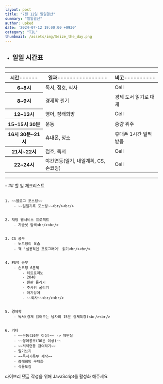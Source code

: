 ```yaml
---
layout: post
title: "7월 12일 일일결산"
summary: "일일결산"
author: upked
date: '2024-07-12 19:00:00 +0930'
category: "TIL"
thumbnail: /assets/img/Seize_the_day.png
---
```


- ## 일일 시간표<br/>

<hr />
<div class="responsive-table">
<table>
      <thead>
        <tr>
          <th scope="col">시간------</th>
          <th scope="col">일과----------------</th>
          <th scope="col">비고----------</th>
        </tr>
      </thead>
      <tbody>
        <tr>
          <th scope="row">6~8시</th>
          <td>독서, 점호, 식사</td>
          <td> Cell </td>
        </tr>
        <tr>
          <th scope="row">8~9시</th>
          <td>경제학 필기</td>
          <td>경제 도서 읽기로 대체</td>
        </tr>
        <tr>
          <th scope="row">12~13시</th>
          <td>영어, 장래희망</td>
          <td> Cell </td>
        </tr>
        <tr>
          <th scope="row">15~15시 30분</th>
          <td>운동</td>
          <td>중량 위주</td>
        </tr>
        <tr>
          <th scope="row">16시 30분~21시</th>
          <td>휴대폰, 청소</td>
          <td>휴대폰 1시간 일찍 받음</td>
        </tr>
        <tr>
          <th scope="row">21시~22시</th>
          <td>점호, 독서</td>
          <td> Cell </td>
        </tr>
        <tr>
          <th scope="row">22~24시</th>
          <td>야간연등(일기, 내일계획, CS, 손코딩)</td>
          <td> Cell </td>
        </tr>
      </tbody>
    </table>
    </div>

<hr />
- ## 할 일 체크리스트<br/><br/>

    1. ~~블로그 포스팅~~
        - ~~일일기록 포스팅~~<br/><br/>


    2. 채팅 웹서비스 프로젝트
        - 기술셋 탐색<br/><br/>


    3. CS 공부
        - 노트정리 복습
        - 책 '실용적인 프로그래머' 읽기<br/><br/>


    4. PS책 공부
        - 손코딩 6문제
            - 테트로미노
            - 2048
            - 원판 돌리기
            - 주사위 굴리기
            - 아기상어
            - ~~퇴사~~<br/><br/>


    5. 경제학
        - 독서(경제 읽어주는 남자의 15분 경제특강)<br/><br/>


    6. 기타
        - ~~운동(30분 이상)~~ -> 체단실
        - ~~영어공부(30분 이상)~~
        - ~~저녁연등 참여하기~~
        - 일기쓰기
        - ~~독서기록부 제작~~
        - 장래희망 구체화
        - 식물도감



<!-- 라이브리 시티 설치 코드 -->
<div id="lv-container" data-id="city" data-uid="MTAyMC81OTk3MS8zNjQzNA==">
	<script type="text/javascript">
   (function(d, s) {
       var j, e = d.getElementsByTagName(s)[0];

       if (typeof LivereTower === 'function') { return; }

       j = d.createElement(s);
       j.src = 'https://cdn-city.livere.com/js/embed.dist.js';
       j.async = true;

       e.parentNode.insertBefore(j, e);
   })(document, 'script');
	</script>
<noscript> 라이브리 댓글 작성을 위해 JavaScript를 활성화 해주세요</noscript>
</div>
<!-- 시티 설치 코드 끝 -->

